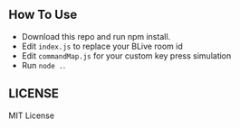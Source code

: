 ## How To Use

 - Download this repo and run npm install.
 - Edit ```index.js``` to replace your BLive room id
 - Edit ```commandMap.js``` for your custom key press simulation
 - Run ```node .```.

## LICENSE

MIT License